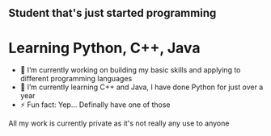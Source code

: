 ## Student that's just started programming 
# Learning Python, C++, Java

- 🔭 I’m currently working on building my basic skills and applying to different programming languages
- 🌱 I’m currently learning C++ and Java, I have done Python for just over a year
- ⚡ Fun fact: Yep... Definally have one of those

All my work is currently private as it's not really any use to anyone
